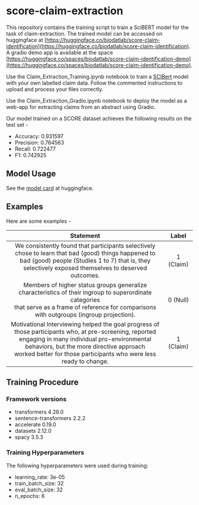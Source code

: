 # score-claim-extraction

This repository contains the training script to train a SciBERT model for the task of claim-extraction. The trained model can be accessed on huggingface at [https://huggingface.co/biodatlab/score-claim-identification](https://huggingface.co/biodatlab/score-claim-identification). A gradio demo app is available at the space [https://huggingface.co/spaces/biodatlab/score-claim-identification-demo](https://huggingface.co/spaces/biodatlab/score-claim-identification-demo).

Use the Claim_Extraction_Training.ipynb notebook to train a [SCIBert](https://huggingface.co/allenai/scibert_scivocab_uncased) model with your own labelled claim data. Follow the commented instructions to upload and process your files correctly.

Use the Claim_Extraction_Gradio.ipynb notebook to deploy the model as a web-app for extracting claims from an abstract using Gradio.

Our model trained on a SCORE dataset achieves the following results on the test set - 
-  Accuracy: 0.931597
-  Precision: 0.764563
-  Recall: 0.722477
-  F1: 0.742925

## Model Usage
See the [model card](https://huggingface.co/biodatlab/score-claim-identification) at huggingface.

## Examples

Here are some examples - 

|                                                         Statement                                            |    Label   | 
|:------------------------------------------------------------------------------------------------------------:|:----------:|
|We consistently found that participants selectively chose to learn that bad (good) things happened to <br>bad (good) people (Studies 1 to 7) that is, they selectively exposed themselves to deserved outcomes.| 1 (Claim) |
|Members of higher status groups generalize characteristics of their ingroup to superordinate categories<br> that serve as a frame of reference for comparisons with outgroups (ingroup projection).| 0 (Null)  |
|Motivational Interviewing helped the goal progress of those participants who, at pre-screening, reported<br> engaging in many individual pro-environmental behaviors, but the more directive approach <br> worked better for those participants who were less ready to change.| 1 (Claim) |

## Training Procedure

### Framework versions
- transformers 4.28.0
- sentence-transformers 2.2.2
- accelerate 0.19.0
- datasets 2.12.0
- spacy 3.5.3

### Training Hyperparameters

The following hyperparameters were used during training:

- learning_rate: 3e-05
- train_batch_size: 32
- eval_batch_size: 32
- n_epochs: 6
